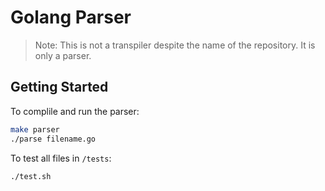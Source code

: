 # Golang Parser

> Note: This is not a transpiler despite the name of the repository. It is only a parser. 

## Getting Started

To complile and run the parser:

```bash
make parser
./parse filename.go
```

To test all files in `/tests`:

```bash
./test.sh
```
